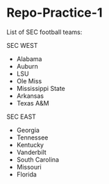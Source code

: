 # Repo-Practice-1

List of SEC football teams:

SEC WEST

* Alabama
* Auburn
* LSU
* Ole Miss
* Mississippi State
* Arkansas
* Texas A&M

SEC EAST

* Georgia
* Tennessee
* Kentucky
* Vanderbilt
* South Carolina
* Missouri
* Florida